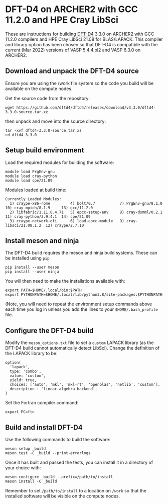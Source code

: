 # DFT-D4 on ARCHER2 with GCC 11.2.0 and HPE Cray LibSci

These are instructions for building [DFT-D4](https://github.com/dftd4/dftd4) 3.3.0 on ARCHER2
with GCC 11.2.0 compilers and HPE Cray LibSci 21.08 for BLAS/LAPACK. This compiler and library
option has been chosen so that DFT-D4 is compatible with the current (Mar 2022) versions of
VASP 5.4.4.pl2 and VASP 6.3.0 on ARCHER2.

## Download and unpack the DFT-D4 source

Ensure you are using the /work file system so the code you build will be available on the
compute nodes.

Get the source code from the repository:

```
wget https://github.com/dftd4/dftd4/releases/download/v3.3.0/dftd4-3.3.0-source.tar.xz
```

then unpack and move into the source directory:

```
tar -xvf dftd4-3.3.0-source.tar.xz
cd dftd4-3.3.0
```

## Setup build environment

Load the required modules for building the software:

```
module load PrgEnv-gnu
module load cray-python
module load cpe/21.09
```

Modules loaded at build time:

```
Currently Loaded Modules:
  1) craype-x86-rome         4) bolt/0.7           7) PrgEnv-gnu/8.1.0       10) cray-mpich/8.1.9     13) gcc/11.2.0
  2) libfabric/1.11.0.4.71   5) epcc-setup-env     8) cray-dsmml/0.2.1       11) cray-python/3.9.4.1  14) cpe/21.09
  3) craype-network-ofi      6) load-epcc-module   9) cray-libsci/21.08.1.2  12) craype/2.7.10
```

## Install meson and ninja

The DFT-D4 build requires the meson and ninja build systems. These can
be installed using `pip`

```
pip install --user meson
pip install --user ninja
```

You will then need to make the installations available with:

```
export PATH=$HOME/.local/bin:$PATH
export PYTHONPATH=$HOME/.local/lib/python3.8/site-packages:$PYTHONPATH
```

(Note, you will need to repeat the environment setup commands above each time
you log in unless you add the lines to your `$HOME/.bash_profile` file.


## Configure the DFT-D4 build

Modify the `meson_options.txt` file to set a `custom` LAPACK library (as the DFT-D4
build cannot automatically detect LibSci). Change the definition of the LAPACK library
to be:

```
option(
  'lapack',
  type: 'combo',
  value: 'custom',
  yield: true,
  choices: ['auto', 'mkl', 'mkl-rt', 'openblas', 'netlib', 'custom'],
  description : 'linear algebra backend',
)
```

Set the Fortran compiler command:

```
export FC=ftn
```

## Build and install DFT-D4

Use the following commands to build the software:

```
meson setup _build
meson test -C _build --print-errorlogs
```

Once it has built and passed the tests, you can install it in a directory
of your choice with:

```
meson configure _build --prefix=/path/to/install
meson install -C _build
```

Remember to set `/path/to/install` to a location on `/work` so that the installed
software will be visible on the compute nodes.


